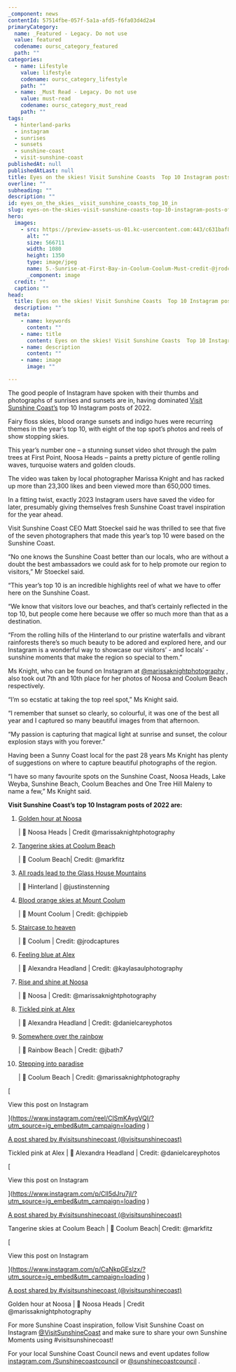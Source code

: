 ```yaml
---
_component: news
contentId: 57514fbe-057f-5a1a-afd5-f6fa03d4d2a4
primaryCategory:
  name: _Featured - Legacy. Do not use
  value: featured
  codename: oursc_category_featured
  path: ""
categories:
  - name: Lifestyle
    value: lifestyle
    codename: oursc_category_lifestyle
    path: ""
  - name: _Must Read - Legacy. Do not use
    value: must-read
    codename: oursc_category_must_read
    path: ""
tags:
  - hinterland-parks
  - instagram
  - sunrises
  - sunsets
  - sunshine-coast
  - visit-sunshine-coast
publishedAt: null
publishedAtLast: null
title: Eyes on the skies! Visit Sunshine Coasts  Top 10 Instagram posts of 2022
overline: ""
subheading: ""
description: ""
id: eyes_on_the_skies__visit_sunshine_coasts_top_10_in
slug: eyes-on-the-skies-visit-sunshine-coasts-top-10-instagram-posts-of-2022
hero:
  images:
    - src: https://preview-assets-us-01.kc-usercontent.com:443/c631baf8-1b46-001f-580c-d0001b68b4a8/4154fca1-7ed0-4759-933a-9cda7f11a8a9/5.-Sunrise-at-First-Bay-in-Coolum-Coolum-Must-credit-%40jrodcaptures.jpg
      alt: ""
      size: 566711
      width: 1080
      height: 1350
      type: image/jpeg
      name: 5.-Sunrise-at-First-Bay-in-Coolum-Coolum-Must-credit-@jrodcaptures.jpg
      _component: image
  credit: ""
  caption: ""
head:
  title: Eyes on the skies! Visit Sunshine Coasts  Top 10 Instagram posts of 2022
  description: ""
  meta:
    - name: keywords
      content: ""
    - name: title
      content: Eyes on the skies! Visit Sunshine Coasts  Top 10 Instagram posts of 2022
    - name: description
      content: ""
    - name: image
      image: ""

---
```

The good people of Instagram have spoken with their thumbs and photographs of sunrises and sunsets are in, having dominated [Visit Sunshine Coast’s](https://protect-au.mimecast.com/s/ZhIbCJyB1LCBZLVJUVObNu?domain=instagram.com/)
&#x20;top 10 Instagram posts of 2022.

Fairy floss skies, blood orange sunsets and indigo hues were recurring themes in the year’s top 10, with eight of the top spot’s photos and reels of show stopping skies.

This year’s number one – a stunning sunset video shot through the palm trees at First Point, Noosa Heads – paints a pretty picture of gentle rolling waves, turquoise waters and golden clouds.

The video was taken by local photographer Marissa Knight and has racked up more than 23,300 likes and been viewed more than 650,000 times.

In a fitting twist, exactly 2023 Instagram users have saved the video for later, presumably giving themselves fresh Sunshine Coast travel inspiration for the year ahead.

Visit Sunshine Coast CEO Matt Stoeckel said he was thrilled to see that five of the seven photographers that made this year’s top 10 were based on the Sunshine Coast.

“No one knows the Sunshine Coast better than our locals, who are without a doubt the best ambassadors we could ask for to help promote our region to visitors,” Mr Stoeckel said.

“This year’s top 10 is an incredible highlights reel of what we have to offer here on the Sunshine Coast.

“We know that visitors love our beaches, and that’s certainly reflected in the top 10, but people come here because we offer so much more than that as a destination.

“From the rolling hills of the Hinterland to our pristine waterfalls and vibrant rainforests there’s so much beauty to be adored and explored here, and our Instagram is a wonderful way to showcase our visitors’ - and locals’ - sunshine moments that make the region so special to them.”

Ms Knight, who can be found on Instagram at [@marissaknightphotography](http://@marissaknightphotography)
, also took out 7th and 10th place for her photos of Noosa and Coolum Beach respectively.

“I’m so ecstatic at taking the top reel spot,” Ms Knight said.

“I remember that sunset so clearly, so colourful, it was one of the best all year and I captured so many beautiful images from that afternoon.

“My passion is capturing that magical light at sunrise and sunset, the colour explosion stays with you forever.”

Having been a Sunny Coast local for the past 28 years Ms Knight has plenty of suggestions on where to capture beautiful photographs of the region.

“I have so many favourite spots on the Sunshine Coast, Noosa Heads, Lake Weyba, Sunshine Beach, Coolum Beaches and One Tree Hill Maleny to name a few,” Ms Knight said.

**Visit Sunshine Coast’s top 10 Instagram posts of 2022 are:**

1.  [Golden hour at Noosa](https://protect-au.mimecast.com/s/wk7GCK1DGMCDOx6ohv8R6x?domain=instagram.com/)


    \| 📍 Noosa Heads | Credit @marissaknightphotography

2.  [Tangerine skies at Coolum Beach](https://protect-au.mimecast.com/s/squbCL7EGNUkKM7WcPqXQE?domain=instagram.com/)


    \| 📍 Coolum Beach| Credit: @markfitz

3.  [All roads lead to the Glass House Mountains](https://protect-au.mimecast.com/s/Al7VCMwGX0C2XV7riWASG2?domain=instagram.com/)


    \| 📍 Hinterland | @justinstenning

4.  [Blood orange skies at Mount Coolum](https://protect-au.mimecast.com/s/hdTYCNLJGPtZ75zWirHEUh?domain=instagram.com/)


    \| 📍 Mount Coolum | Credit: @chippieb

5.  [Staircase to heaven](https://protect-au.mimecast.com/s/ZiJVCOMKGQCNnrM8F5uy2z?domain=instagram.com/)


    \| 📍 Coolum | Credit: @jrodcaptures

6.  [Feeling blue at Alex](https://protect-au.mimecast.com/s/hoelCP7LGRU0WAPwiBNCef?domain=instagram.com/)


    \| 📍 Alexandra Headland | Credit: @kaylasaulphotography

7.  [Rise and shine at Noosa](https://protect-au.mimecast.com/s/s-LZCQnMXVUXO4YQFQ_hzi?domain=instagram.com/)


    \| 📍 Noosa | Credit: @marissaknightphotography

8.  [Tickled pink at Alex](https://protect-au.mimecast.com/s/l0m9CRONXWCGEPx6uXUPwB?domain=instagram.com/)


    \| 📍 Alexandra Headland | Credit: @danielcareyphotos

9.  [Somewhere over the rainbow](https://protect-au.mimecast.com/s/tzFOCVARW1F23jYJiMsRYe?domain=instagram.com/)


    \| 📍 Rainbow Beach | Credit: @jbath7

10. [Stepping into paradise](https://protect-au.mimecast.com/s/YhC7CWLV12t6OwVEtr5B0h?domain=instagram.com/)


    \| 📍 Coolum Beach | Credit: @marissaknightphotography

\[

View this post on Instagram

]\(<https://www.instagram.com/reel/ClSmKAygVQI/?utm_source=ig_embed&utm_campaign=loading>
)

[A post shared by #visitsunshinecoast (@visitsunshinecoast)](https://www.instagram.com/reel/ClSmKAygVQI/?utm_source=ig_embed&utm_campaign=loading)


Tickled pink at Alex | 📍 Alexandra Headland | Credit: @danielcareyphotos

\[

View this post on Instagram

]\(<https://www.instagram.com/p/ClI5dJru7jl/?utm_source=ig_embed&utm_campaign=loading>
)

[A post shared by #visitsunshinecoast (@visitsunshinecoast)](https://www.instagram.com/p/ClI5dJru7jl/?utm_source=ig_embed&utm_campaign=loading)


Tangerine skies at Coolum Beach | 📍 Coolum Beach| Credit: @markfitz

\[

View this post on Instagram

]\(<https://www.instagram.com/p/CaNkpGEslzx/?utm_source=ig_embed&utm_campaign=loading>
)

[A post shared by #visitsunshinecoast (@visitsunshinecoast)](https://www.instagram.com/p/CaNkpGEslzx/?utm_source=ig_embed&utm_campaign=loading)


Golden hour at Noosa | 📍 Noosa Heads | Credit @marissaknightphotography

For more Sunshine Coast inspiration, follow Visit Sunshine Coast on Instagram [@VisitSunshineCoast](https://protect-au.mimecast.com/s/ZhIbCJyB1LCBZLVJUVObNu?domain=instagram.com/)
&#x20;and make sure to share your own Sunshine Moments using #visitsunshinecoast!

For your local Sunshine Coast Council news and event updates follow [instagram.com /Sunshinecoastcouncil](https://www.instagram.com/sunshinecoastcouncil)
&#x20;or [@sunshinecoastcouncil](https://www.instagram.com/sunshinecoastcouncil/)
.
